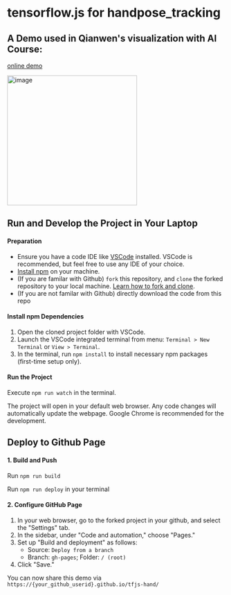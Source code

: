 # tensorflow.js for handpose_tracking
## A Demo used in Qianwen's visualization with AI Course: 

[online demo](https://umn-visual-intelligence-lab.github.io/tfjs-hand/)

<img width="300" alt="image" src="https://github.com/wangqianwen0418/tfjs-hand/assets/19774198/6c54f853-1793-4d61-bd2f-9da965aafdd2">

## Run and Develop the Project in Your Laptop

#### Preparation
- Ensure you have a code IDE like [VSCode](https://code.visualstudio.com/download) installed. VSCode is recommended, but feel free to use any IDE of your choice.
- [Install npm](https://docs.npmjs.com/downloading-and-installing-node-js-and-npm) on your machine.
- (If you are familar with Github) `fork` this repository, and `clone` the forked repository to your local machine. [Learn how to fork and clone](https://docs.github.com/en/get-started/quickstart/fork-a-repo).
- (If you are not familar with Github) directly download the code from this repo

#### Install npm Dependencies
1. Open the cloned project folder with VSCode.
2. Launch the VSCode integrated terminal from menu: `Terminal > New Terminal` or `View > Terminal`.
3. In the terminal, run `npm install` to install necessary npm packages (first-time setup only).

#### Run the Project
  Execute `npm run watch` in the terminal.
 
  The project will open in your default web browser.
  Any code changes will automatically update the webpage.
  Google Chrome is recommended for the development.

## Deploy to Github Page

#### 1. Build and Push
  Run `npm run build`
  
  Run `npm run deploy` in your terminal

#### 2. Configure GitHub Page

1. In your web browser, go to the forked project in your github, and select the "Settings" tab.
2. In the sidebar, under "Code and automation," choose "Pages."
3. Set up "Build and deployment" as follows:
   - Source: `Deploy from a branch`
   - Branch: `gh-pages`; Folder: `/ (root)`
4. Click "Save."

 You can now share this demo via `https://{your_github_userid}.github.io/tfjs-hand/`
